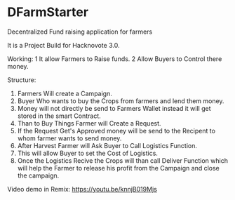 # DFarmStarter
Decentralized Fund raising application for farmers 

It is a Project Build for Hacknovote 3.0.

Working: 
1 It allow Farmers to Raise funds.
2 Allow Buyers to Control there money.

Structure:
1. Farmers Will create a Campaign.
2. Buyer Who wants to buy the Crops from farmers and lend them money.
3. Money will not directly be send to Farmers Wallet instead it will get stored in the smart Contract.
4. Than to Buy Things Farmer will Create a Request.
5. If the Request Get's Approved money will be send to the Recipent to whom farmer wants to send money.
6. After Harvest Farmer will Ask Buyer to Call Logistics Function.
7. This will allow Buyer to set the Cost of Logistics.
8. Once the Logistics Recive the Crops will than call Deliver Function which will help the Farmer to release his profit from the Campaign and close the campaign.
         
Video demo in Remix: https://youtu.be/knnjB019Mjs
